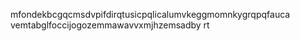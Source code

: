 mfondekbcgqcmsdvpifdirqtusicpqlicalumvkeggmomnkygrqpqfauca vemtabglfoccijogozemmawavvxmjhzemsadby rt